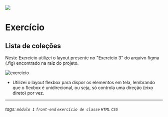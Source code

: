 ![](https://i.imgur.com/xG74tOh.png)

# Exercício

## Lista de coleções

Neste Exercício utilizei o layout presente no "Exercício 3" do arquivo figma (.fig) encontrado na raiz do projeto.

![exercicio](https://i.imgur.com/LscQlza.png)

- Utilizei o layout flexbox para dispor os elementos em tela, lembrando que o flexbox é unidirecional, ou seja, só controla uma direção (eixo direto) por vez.

---

###### tags: `módulo 1` `front-end` `exercício de classe` `HTML` `CSS`
